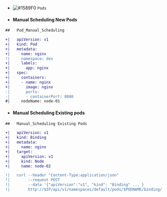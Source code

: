 
- ![#1589F0](https://via.placeholder.com/15/1589F0/000000?text=+) `Pods`

- ####   Manual Scheduling New Pods
```diff
##   Pod_Manual_Scheduling

+|   apiVersion: v1
+|   kind: Pod
+|   metadata:
+|     name: nginx
!|     namespace: dev
+|     labels:
+|       app: nginx
+|   spec:
+|     containers:
+|     - name: nginx
+|       image: nginx
-|       ports:
-|       - containerPort: 8080  
#|     nodeName: node-01

```

- #### Manual Scheduling Existing pods
```diff
##   Manual_Scheduling Existing Pods

+|   apiVersion: v1
+|   kind: Binding
+|   metadata:
+|     name: nginx
+|   target:
+|     apiVersion: v1
+|     kind: Node
+|     name: node-02

!|   curl --header "Content-Type:application/json" 
!|        --request POST 
!|        --data '{"apiVersion":"v1", "kind": "Binding" ... }
!|        http://$IP/api/v1/namespaces/default/pods/$PODNAME/binding/

```
